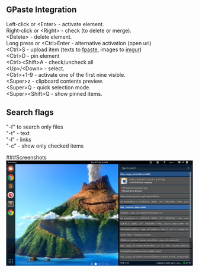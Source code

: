 ## GPaste Integration
Left-click or \<Enter\> - activate element.  
Right-click or \<Right\> - check (to delete or merge).  
\<Delete\> - delete element.  
Long press or \<Ctrl\>Enter - alternative activation (open uri)  
\<Ctrl\>S - upload item (texts to [fpaste](http://fpaste.org), images to [imgur](https://imgur.com))  
\<Ctrl\>D - pin element  
\<Ctrl\>\<Shift\>A - check/uncheck all  
\<Up\>/\<Down\> - select.  
\<Ctrl\>+1-9 - activate one of the first nine visible.  
\<Super\>z - clipboard contents preview.  
\<Super\>Q - quick selection mode.  
\<Super\>\<Shift\>Q - show pinned items.

## Search flags
"-f" to search only files  
"-t" - text  
"-l" - links  
"-c" - show only checked items

###Screenshots
![GPaste](/screenshots/1.jpg)
